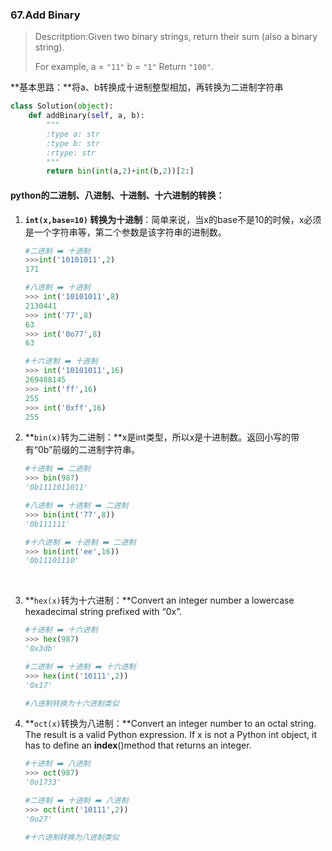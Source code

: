 ### 67.Add Binary

> Descritption:Given two binary strings, return their sum (also a binary string).
>
> For example,
> a = `"11"`
> b = `"1"`
> Return `"100"`.

**基本思路：**将a、b转换成十进制整型相加，再转换为二进制字符串

```python
class Solution(object):
    def addBinary(self, a, b):
        """
        :type a: str
        :type b: str
        :rtype: str
        """
        return bin(int(a,2)+int(b,2))[2:]
```



#### python的二进制、八进制、十进制、十六进制的转换：

1. **`int(x,base=10)`  转换为十进制**：简单来说，当x的base不是10的时候，x必须是一个字符串等，第二个参数是该字符串的进制数。

   ```python
   #二进制 ➡️ 十进制
   >>>int('10101011',2)
   171

   #八进制 ➡️ 十进制
   >>> int('10101011',8)
   2130441
   >>> int('77',8)
   63
   >>> int('0o77',8)
   63

   #十六进制 ➡️ 十进制
   >>> int('10101011',16)
   269488145
   >>> int('ff',16)
   255
   >>> int('0xff',16)
   255
   ```

2. **`bin(x)`转为二进制：**x是int类型，所以x是十进制数。返回小写的带有“0b”前缀的二进制字符串。

   ```python
   #十进制 ➡️ 二进制
   >>> bin(987)
   '0b1111011011'

   #八进制 ➡️ 十进制 ➡️ 二进制
   >>> bin(int('77',8))
   '0b111111'

   #十六进制 ➡️ 十进制 ➡️ 二进制
   >>> bin(int('ee',16))
   '0b11101110'
   ```

   ​

3. **`hex(x)`转为十六进制：**Convert an integer number a lowercase hexadecimal string prefixed with “0x”.

   ```python
   #十进制 ➡️ 十六进制
   >>> hex(987)
   '0x3db'

   #二进制 ➡️ 十进制 ➡️ 十六进制
   >>> hex(int('10111',2))
   '0x17'

   #八进制转换为十六进制类似
   ```

4. **`oct(x)`转换为八进制：**Convert an integer number to an octal string. The result is a valid Python expression. If x is not a Python int object, it has to define an __index__()method that returns an integer.

   ```python
   #十进制 ➡️ 八进制
   >>> oct(987)
   '0o1733'

   #二进制 ➡️ 十进制 ➡️ 八进制
   >>> oct(int('10111',2))
   '0o27'

   #十六进制转换为八进制类似
   ```

   ​

   ​